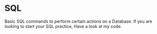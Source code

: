# SQL
Basic SQL commands to perform certain actions on a Database.
If you are looking to start your SQL practice, Have a look at my code.
